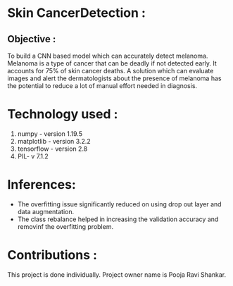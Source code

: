 # Skin CancerDetection :

## Objective : 
To build a CNN based model which can accurately detect melanoma. Melanoma is a type of cancer that can be deadly if not detected early. It accounts for 75% of skin cancer deaths. A solution which can evaluate images and alert the dermatologists about the presence of melanoma has the potential to reduce a lot of manual effort needed in diagnosis.

# Technology used : 
1. numpy - version 1.19.5
2. matplotlib - version 3.2.2
3. tensorflow - version 2.8
4. PIL- v 7.1.2

# Inferences: 
- The overfitting issue significantly reduced on using drop out layer and data augmentation. 
- The class rebalance helped in increasing the validation accuracy and removinf the overfitting problem.

# Contributions :
This project is done individually. Project owner name is Pooja Ravi Shankar.
